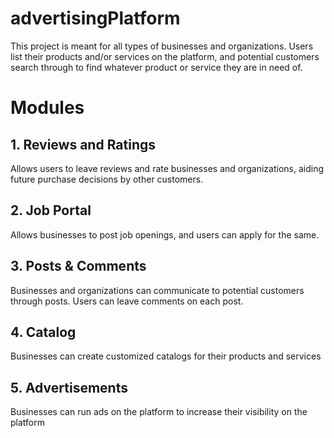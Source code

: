 # advertisingPlatform
This project is meant for all types of businesses and organizations. Users list their products and/or services on the platform, and potential customers search through to find whatever product or service they are in need of.

# Modules

## 1. Reviews and Ratings
Allows users to leave reviews and rate businesses and organizations, aiding future purchase decisions by other customers.

## 2. Job Portal
Allows businesses to post job openings, and users can apply for the same.

## 3. Posts & Comments
Businesses and organizations can communicate to potential customers through posts. Users can leave comments on each post.

## 4. Catalog
Businesses can create customized catalogs for their products and services

## 5. Advertisements
Businesses can run ads on the platform to increase their visibility on the platform
